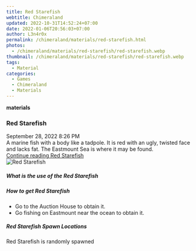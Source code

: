 ```yaml
---
title: Red Starefish
webtitle: Chimeraland
updated: 2022-10-31T14:52:24+07:00
date: 2022-01-06T20:56:03+07:00
author: L3n4r0x
permalink: /chimeraland/materials/red-starefish.html
photos:
  - /chimeraland/materials/red-starefish/red-starefish.webp
thumbnail: /chimeraland/materials/red-starefish/red-starefish.webp
tags:
  - Material
categories:
  - Games
  - Chimeraland
  - Materials
---
```


<section id="bootstrap-wrapper"><link rel="stylesheet" href="https://cdn.statically.io/gh/dimaslanjaka/Web-Manajemen/40ac3225/css/bootstrap-4.5-wrapper.css"/><div class="row g-0 border rounded overflow-hidden flex-md-row mb-4 shadow-sm position-relative"><div class="col p-4 d-flex flex-column position-static"><strong class="d-inline-block mb-2 text-success">materials</strong><h3 class="mb-0">Red Starefish</h3><div class="mb-1 text-muted">September 28, 2022 8:26 PM</div><div class="mb-2 border p-1">A marine fish with a body like a tadpole. It is red with an ugly, twisted face and lacks fat. The Eastmount Sea is where it may be found.</div><a href="#" class="stretched-link d-none">Continue reading Red Starefish</a></div><div class="col-auto d-none d-lg-block"><img src="/chimeraland/materials/red-starefish/red-starefish.webp" alt="Red Starefish"/></div></div><div class="row"><div class="col-lg-6 col-12 mb-2"><div class="card"><div class="card-body"><h5 class="card-title">What is the use of the Red Starefish</h5><div class="card-text"><ul></ul></div></div></div></div><div class="col-lg-6 col-12 mb-2"><div class="card"><div class="card-body"><h5 class="card-title">How to get Red Starefish</h5><div class="card-text"><ul><li>Go to the Auction House to obtain it.</li><li>Go fishing on Eastmount near the ocean to obtain it.</li></ul></div></div></div></div><div class="col-12 mb-2"><h5>Red Starefish Spawn Locations</h5><p>Red Starefish is randomly spawned</p></div></div></section>